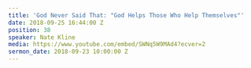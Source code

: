 ```yaml
---
title: 'God Never Said That: "God Helps Those Who Help Themselves"'
date: 2018-09-25 16:44:00 Z
position: 38
speaker: Nate Kline
media: https://www.youtube.com/embed/SWNq5W9MAd4?ecver=2
sermon_date: 2018-09-23 10:00:00 Z
---
```


